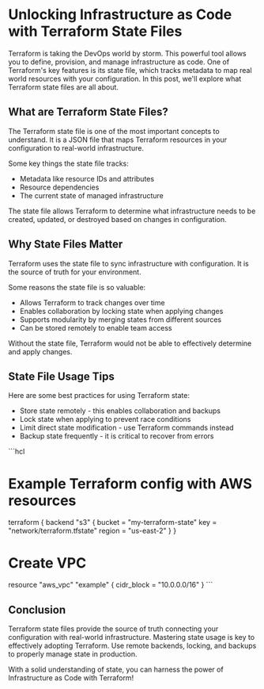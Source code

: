 <h1>Unlocking Infrastructure as Code with Terraform State Files</h1>
<p>Terraform is taking the DevOps world by storm. This powerful tool allows you to define, provision, and manage infrastructure as code. One of Terraform's key features is its state file, which tracks metadata to map real world resources with your configuration. In this post, we'll explore what Terraform state files are all about.</p>
<h2>What are Terraform State Files?</h2>
<p>The Terraform state file is one of the most important concepts to understand. It is a JSON file that maps Terraform resources in your configuration to real-world infrastructure. </p>
<p>Some key things the state file tracks:</p>
<ul>
<li>Metadata like resource IDs and attributes</li>
<li>Resource dependencies </li>
<li>The current state of managed infrastructure</li>
</ul>
<p>The state file allows Terraform to determine what infrastructure needs to be created, updated, or destroyed based on changes in configuration.</p>
<h2>Why State Files Matter</h2>
<p>Terraform uses the state file to sync infrastructure with configuration. It is the source of truth for your environment.</p>
<p>Some reasons the state file is so valuable:</p>
<ul>
<li>Allows Terraform to track changes over time</li>
<li>Enables collaboration by locking state when applying changes</li>
<li>Supports modularity by merging states from different sources</li>
<li>Can be stored remotely to enable team access</li>
</ul>
<p>Without the state file, Terraform would not be able to effectively determine and apply changes.</p>
<h2>State File Usage Tips</h2>
<p>Here are some best practices for using Terraform state:</p>
<ul>
<li>Store state remotely - this enables collaboration and backups</li>
<li>Lock state when applying to prevent race conditions</li>
<li>Limit direct state modification - use Terraform commands instead</li>
<li>Backup state frequently - it is critical to recover from errors</li>
</ul>
<p>```hcl</p>
<h1>Example Terraform config with AWS resources</h1>
<p>terraform {
  backend "s3" {
    bucket = "my-terraform-state"
    key    = "network/terraform.tfstate"
    region = "us-east-2"
  }
}</p>
<h1>Create VPC</h1>
<p>resource "aws_vpc" "example" {
  cidr_block = "10.0.0.0/16"
}
```</p>
<h2>Conclusion</h2>
<p>Terraform state files provide the source of truth connecting your configuration with real-world infrastructure. Mastering state usage is key to effectively adopting Terraform. Use remote backends, locking, and backups to properly manage state in production.</p>
<p>With a solid understanding of state, you can harness the power of Infrastructure as Code with Terraform!</p>